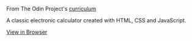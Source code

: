 From The Odin Project's [curriculum](https://www.theodinproject.com/courses/web-development-101/lessons/calculator)

A classic electronic calculator created with HTML, CSS and JavaScript.

[View in Browser](https://luizgrether.github.io/js-calculator/)
